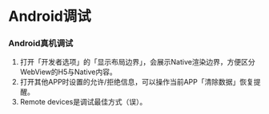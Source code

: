 # Android调试

### Android真机调试
1. 打开「开发者选项」的「显示布局边界」，会展示Native渲染边界，方便区分WebView的H5与Native内容。
2. 打开其他APP时设置的允许/拒绝信息，可以操作当前APP「清除数据」恢复提醒。
3. Remote devices是调试最佳方式（误）。
